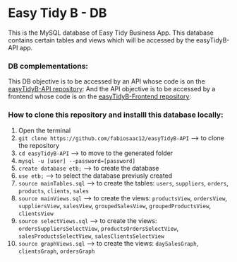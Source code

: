 # Easy Tidy B - DB

This is the MySQL database of Easy Tidy Business App. This database contains certain tables and views which will be accessed by the easyTidyB-API app. 

### DB complementations:
This DB objective is to be accessed by an API whose code is on the [easyTidyB-API repository](https://github.com/fabiosaac12/easyTidyB-API):
And the API objective is to be accessed by a frontend whose code is on the [easyTidyB-Frontend repository](https://github.com/fabiosaac12/easyTidyB-Frontend):

### How to clone this repository and installl this database locally:
1. Open the terminal
2. `git clone https://github.com/fabiosaac12/easyTidyB-API` --> to clone the repository
3. `cd easyTidyB-API` --> to move to the generated folder
4. `mysql -u [user] --password=[password]`
5. `create database etb;` --> to create the database
6. `use etb;` --> to select the database previusly created
7. `source mainTables.sql` --> to create the tables: `users`, `suppliers`, `orders`, `products`, `clients`, `sales`
8. `source mainViews.sql` --> to create the views: `productsView`, `ordersView`, `suppliersView`, `salesView`, `groupedSalesView`, `groupedProductsView`, `clientsView`
9. `source selectViews.sql` --> to create the views: `ordersSuppliersSelectView`, `productsOrdersSelectView`, `salesProductsSelectView`, `salesClientsSelectView`
10. `source graphViews.sql` --> to create the views: `daySalesGraph`, `clientsGraph`, `ordersGraph`
